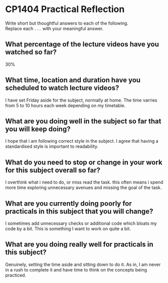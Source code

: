 # CP1404 Practical Reflection

Write short but thoughtful answers to each of the following.  
Replace each `...` with your meaningful answer.

## What percentage of the lecture videos have you watched so far?

30%

## What time, location and duration have you scheduled to watch lecture videos?

I have set Friday aside for the subject, normally at home. The time varries from 5 to 10 hours each week depending on my timetable.

## What are you doing well in the subject so far that you will keep doing?

I hope that i am following correct style in the subject. I agree that having a standardised style is important to readability.

## What do you need to stop or change in your work for this subject overall so far?

I overthink what i need to do, or miss read the task. this often means i spend more time exploring unnecessary avenues and missing the goal of the task.

## What are you currently doing poorly for practicals in this subject that you will change?

I sometimes add unnecessary checks or additional code which bloats my code by a bit. This is something I want to work on quite a bit.

## What are you doing really well for practicals in this subject?

Genuinely, setting the time aside and sitting down to do it. As in, I am never in a rush to complete it and have time to think on the concepts being practiced.
